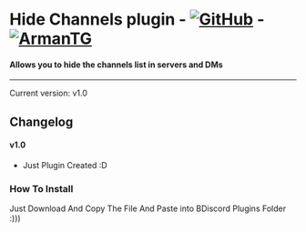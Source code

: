 # Hide Channels plugin - [![GitHub][github-logo]][github-url] - [![ArmanTG][tlg-logo]][teleg-url]
#### Allows you to hide the channels list in servers and DMs
<hr>

Current version: v1.0

## Changelog

#### v1.0
* Just Plugin Created :D


[github-logo]: https://img.shields.io/static/v1?label=GitHub&message=Sponsor&style=flat&logo=github&color=black
[github-url]: https://github.com/Arman2122
[tlg-logo]: https://img.shields.io/badge/Telegram-ArmanHC-blue
[teleg-url]: https://t.me/Arman_HC

### How To Install

Just Download And Copy The File And Paste into BDiscord Plugins Folder :)))

